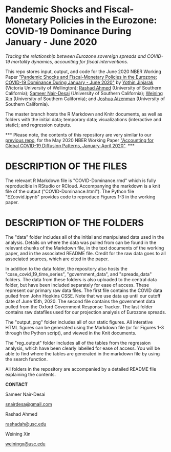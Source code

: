 # Pandemic Shocks and Fiscal-Monetary Policies in the Eurozone: COVID-19 Dominance During January - June 2020

*Tracing the relationship between Eurozone sovereign spreads and COVID-19 mortality dynamics, accounting for fiscal interventions.*

This repo stores input, output, and code for the June 2020 NBER Working Paper ["Pandemic Shocks and Fiscal-Monetary Policies in the Eurozone: COVID-19 Dominance During January - June 2020"](https://www.nber.org/papers/w27451) by [Yothin Jinjarak](https://www.wgtn.ac.nz/sef/about/staff/yothin-jinjarak) (Victoria University of Wellington); [Rashad Ahmed](https://www.nber.org/people/rashad_ahmed) (University of Southern California); [Sameer Nair-Desai](https://www.nber.org/people/sameer_nair-desai) (University of Southern California); [Weining Xin](https://www.weiningx.com/) (University of Southern California); and [Joshua Aizenman](https://dornsife.usc.edu/cf/econ/econ_faculty_display.cfm?Person_ID=1043595) (University of Southern California).

The master branch hosts the R Markdown and Knitr documents, as well as folders with the initial data; temporary data; visualizations (interactive and static); and regression outputs.

*** Please note, the contents of this repository are very similar to our [previous repo](https://github.com/snairdesai/COVID-19), for the May 2020 NBER Working Paper ["Accounting for Global COVID-19 Diffusion Patterns, January-April 2020"](https://www.nber.org/papers/w27185). ***

# DESCRIPTION OF THE FILES

The relevant R Markdown file is "COVID-Dominance.rmd" which is fully reproducible in RStudio or RCloud. Accompanying the markdown is a knit file of the output ("COVID-Dominance.html"). The Python file "EZcovid.ipynb" provides code to reproduce Figures 1-3 in the working paper.

# DESCRIPTION OF THE FOLDERS

The "data" folder includes all of the initial and manipulated data used in the analysis. Details on where the data was pulled from can be found in the relevant chunks of the Markdown file, in the text documents of the working paper, and in the associated README file. Credit for the raw data goes to all associated sources, which are cited in the paper.

In addition to the data folder, the repository also hosts the "csse_covid_19_time_series", "government_data", and "spreads_data" folders. The data from these folders is also uploaded to the central data folder, but have been included separately for ease of access. These represent our primary raw data files. The first file contains the COVID data pulled from John Hopkins CSSE. Note that we use data up until our cutoff date of June 15th, 2020. The second file contains the government data pulled from the Oxford Government Response Tracker. The last folder contains raw datafiles used for our projection analysis of Eurozone spreads.

The "output_png" folder includes all of our static figures. All interative HTML figures can be generated using the Markdown file (or for Figures 1-3 through the Python script), and viewed in the Knit documents.

The "reg_output" folder includes all of the tables from the regression analysis, which have been clearly labelled for ease of access. You will be able to find where the tables are generated in the markdown file by using the search function.

All folders in the repository are accompanied by a detailed README file explaining the contents.

**CONTACT**

Sameer Nair-Desai 

snairdesa@gmail.com   

Rashad Ahmed   

rashadah@usc.edu                           

Weining Xin

weiningx@usc.edu
